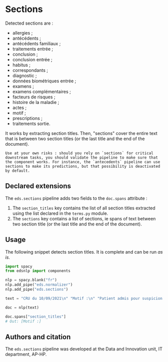 # Sections

Detected sections are :

- allergies ;
- antécédents ;
- antécédents familiaux ;
- traitements entrée ;
- conclusion ;
- conclusion entrée ;
- habitus ;
- correspondants ;
- diagnostic ;
- données biométriques entrée ;
- examens ;
- examens complémentaires ;
- facteurs de risques ;
- histoire de la maladie ;
- actes ;
- motif ;
- prescriptions ;
- traitements sortie.

It works by extracting section titles. Then, "sections" cover the entire text that is between two section titles (or the last title and the end of the document).

```{warning}
Use at your own risks : should you rely on `sections` for critical downstream tasks, you should validate the pipeline to make sure that the component works. For instance, the `antecedents` pipeline can use sections to make its predictions, but that possibility is deactivated by default.
```

## Declared extensions

The `eds.sections` pipeline adds two fields to the `doc.spans` attribute :

1. The `section_titles` key contains the list of all section titles extracted using the list declared in the `terms.py` module.
2. The `sections` key contains a list of sections, ie spans of text between two section title (or the last title and the end of the document).

## Usage

The following snippet detects section titles. It is complete and can be run _as is_.

```python
import spacy
from edsnlp import components

nlp = spacy.blank("fr")
nlp.add_pipe("eds.normalizer")
nlp.add_pipe("eds.sections")

text = "CRU du 10/09/2021\n" "Motif :\n" "Patient admis pour suspicion de COVID"

doc = nlp(text)

doc.spans["section_titles"]
# Out: [Motif :]
```

## Authors and citation

The `eds.sections` pipeline was developed at the Data and Innovation unit, IT department, AP-HP.
